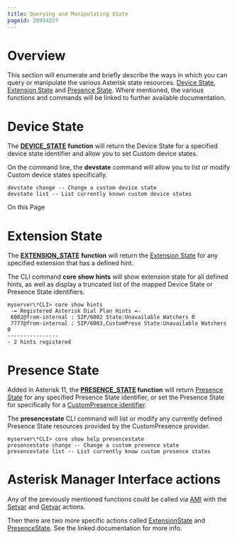 ```yaml
---
title: Querying and Manipulating State
pageid: 28934227
---
```


Overview
========

This section will enumerate and briefly describe the ways in which you can query or manipulate the various Asterisk state resources. [Device State](/Fundamentals/Key-Concepts/States-and-Presence/Device-State), [Extension State](/Fundamentals/Key-Concepts/States-and-Presence/Extension-State-and-Hints) and [Presence State](/Fundamentals/Key-Concepts/States-and-Presence/Presence-State). Where mentioned, the various functions and commands will be linked to further available documentation.

Device State
============

The [**DEVICE_STATE**](/Latest_API/API_Documentation/Dialplan_Functions/DEVICE_STATE) **function** will return the Device State for a specified device state identifier and allow you to set Custom device states.

On the command line, the **devstate** command will allow you to list or modify Custom device states specifically.

```
devstate change -- Change a custom device state
devstate list -- List currently known custom device states

```

On this Page


Extension State
===============

The **[EXTENSION_STATE](/Latest_API/API_Documentation/Dialplan_Functions/EXTENSION_STATE)** **function** will return the [Extension State](/Fundamentals/Key-Concepts/States-and-Presence/Extension-State-and-Hints) for any specified extension that has a defined hint.

The CLI command **core show hints** will show extension state for all defined hints, as well as display a truncated list of the mapped Device State or Presence State identifiers.

```
myserver\*CLI> core show hints
 -= Registered Asterisk Dial Plan Hints =-
 6002@from-internal : SIP/6002 State:Unavailable Watchers 0
 7777@from-internal : SIP/6003,CustomPrese State:Unavailable Watchers 0
----------------
- 2 hints registered

```

Presence State
==============

Added in Asterisk 11, the **[PRESENCE_STATE](/Latest_API/API_Documentation/Dialplan_Functions/PRESENCE_STATE) function** will return [Presence State](/Fundamentals/Key-Concepts/States-and-Presence/Presence-State) for any specified Presence State identifier, or set the Presence State for specifically for a [CustomPresence identifier](/Fundamentals/Key-Concepts/States-and-Presence/Presence-State).

The **presencestate** CLI command will list or modify any currently defined Presence State resources provided by the CustomPresence provider.

```
myserver\*CLI> core show help presencestate 
presencestate change -- Change a custom presence state
presencestate list -- List currently know custom presence states

```



Asterisk Manager Interface actions
==================================

Any of the previously mentioned functions could be called via [AMI](/Configuration/Interfaces/Asterisk-Manager-Interface-AMI) with the [Setvar](/Latest_API/API_Documentation/AMI_Actions/Setvar) and [Getvar](/Latest_API/API_Documentation/AMI_Actions/Getvar) actions.

Then there are two more specific actions called [ExtensionState](/Latest_API/API_Documentation/AMI_Actions/ExtensionState) and [PresenceState](/Latest_API/API_Documentation/AMI_Actions/PresenceState). See the linked documentation for more info.

